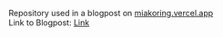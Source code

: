 Repository used in a blogpost on [miakoring.vercel.app](miakoring.vercel.app) \
Link to Blogpost: [Link]()
